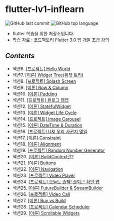 # flutter-lv1-inflearn


![GitHub last commit](https://img.shields.io/github/last-commit/ichanguk/flutter-lv1-inflearn?style=flat-square) ![GitHub top language](https://img.shields.io/github/languages/top/ichanguk/flutter-lv1-inflearn?color=orange&logo=java&style=flat-square)


- flutter 학습을 위한 저장소입니다.
- 학습 자료 : 코드팩토리 Flutter 3.0 앱 개발 초급 강의

## *Contents*

- 섹션6. [\[프로젝트\] Hello World](https://github.com/ichanguk/flutter-lv1-inflearn/tree/main/hello_world)
- 섹션7. [\[이론\] Widget Tree(위젯 트리)](https://github.com/ichanguk/flutter-lv1-inflearn/tree/main/Widget_Tree)
- 섹션8. [\[프로젝트\] Splash Screen](https://github.com/ichanguk/flutter-lv1-inflearn/tree/main/splash_screen)
- 섹션9. [\[이론\] Row & Column](https://github.com/ichanguk/flutter-lv1-inflearn/tree/main/row_and_column)
- 섹션10. [\[이론\] Padding](https://github.com/ichanguk/flutter-lv1-inflearn/tree/main/padding)
- 섹션11. [\[프로젝트\] 블로그 웹앱](https://github.com/ichanguk/flutter-lv1-inflearn/tree/main/web_view)
- 섹션12. [\[이론\] StatefulWidget](https://github.com/ichanguk/flutter-lv1-inflearn/tree/main/stateful_widget)
- 섹션13. [\[이론\] Widget Life Cycle](https://github.com/ichanguk/flutter-lv1-inflearn/tree/main/widget_lifecycle)
- 섹션14. [\[프로젝트\] Image Carousel](https://github.com/ichanguk/flutter-lv1-inflearn/tree/main/image_carousel)
- 섹션15. [\[이론\] DateTime & Duration](https://github.com/ichanguk/flutter-lv1-inflearn/tree/main/datetime_and_duration)
- 섹션16. [\[프로젝트\] U&I 우리 사귄지 몇일](https://github.com/ichanguk/flutter-lv1-inflearn/tree/main/u_and_i)
- 섹션17. [\[이론\] Constraint](https://github.com/ichanguk/flutter-lv1-inflearn/tree/main/constraints)
- 섹션18. [\[이론\] Alignment](https://github.com/ichanguk/flutter-lv1-inflearn/tree/main/alignment)
- 섹션19. [\[프로젝트\] Random Number Generator](https://github.com/ichanguk/flutter-lv1-inflearn/tree/main/random_number_generator)
- 섹션20. [\[이론\] BuildContext란?](https://github.com/ichanguk/flutter-lv1-inflearn/tree/main/build_context)
- 섹션21. [\[이론\] Buttons](https://github.com/ichanguk/flutter-lv1-inflearn/tree/main/buttons)
- 섹션22. [\[이론\] Navigation](https://github.com/ichanguk/flutter-lv1-inflearn/tree/main/navigation)
- 섹션23. [\[프로젝트\] Video Player](https://github.com/ichanguk/flutter-lv1-inflearn/tree/main/vid_player)
- 섹션24. [\[프로젝트\] 오늘도 출첵! 출퇴근 확인 앱](https://github.com/ichanguk/flutter-lv1-inflearn/tree/main/chool_check)
- 섹션25. [\[이론\] FutureBuilder & StreamBuilder](https://github.com/ichanguk/flutter-lv1-inflearn/tree/main/future_builder_and_stream_builder)
- 섹션26. [\[프로젝트\] Video Call](https://github.com/ichanguk/flutter-lv1-inflearn/tree/main/video_call)
- 섹션27. [\[이론\] Buy vs Build](https://github.com/ichanguk/flutter-lv1-inflearn/tree/main/buy_vs_build)
- 섹션28. [\[프로젝트\] Calendar Scheduler](https://github.com/ichanguk/flutter-lv1-inflearn/tree/main/calendar_scheduler)
- 섹션29. [\[이론\] Scrollable Widgets](https://github.com/ichanguk/flutter-lv1-inflearn/tree/main/scrollable_widgets)

